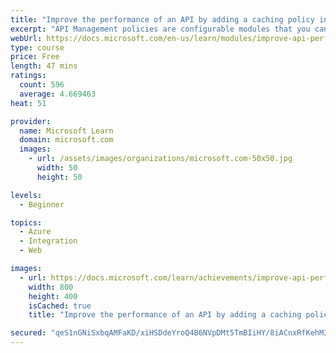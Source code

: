 ```yaml
---
title: "Improve the performance of an API by adding a caching policy in Azure API Management"
excerpt: "API Management policies are configurable modules that you can add to APIs to change\ntheir behaviors. Policies can do things like cache responses, transform documents and values,\ncall webhooks for notification or audit purposes, and retry requests after transient\nfailures. This module will use policies to enable caching in order to improve API performance\nunder load."
webUrl: https://docs.microsoft.com/en-us/learn/modules/improve-api-performance-with-apim-caching-policy/
type: course
price: Free
length: 47 mins
ratings:
  count: 596
  average: 4.669463
heat: 51

provider:
  name: Microsoft Learn
  domain: microsoft.com
  images:
    - url: /assets/images/organizations/microsoft.com-50x50.jpg
      width: 50
      height: 50

levels:
  - Beginner

topics:
  - Azure
  - Integration
  - Web

images:
  - url: https://docs.microsoft.com/learn/achievements/improve-api-performance-with-apim-caching-policy-social.png
    width: 800
    height: 400
    isCached: true
    title: "Improve the performance of an API by adding a caching policy in Azure API Management"

secured: "qeS1nGNiSxbqAMFaKD/xiHSDdeYroQ4B6NVpDMt5TmBIiHY/8iACnxRfKehM3GstoEYGRXd/5JFDNlU//G9NvzXDrZ50Num0wQy6+h5DmGoBpT4eEcuFLZvanOtMmv9XTXRsdlihRdApBRLCsBC6dP7p+VhASXXNiyIg2JSfb7fIf8DFBP8E527i5ZUWbbAvaKxw7jblwNiNR1FkWSkdyg2RyQVc0y20TvqEvNU5SWq/Id1u38aph0+xmKPUFywF9Eu4DsmfH/T31EfePUmNPT71gUeCrozetJaDfrGuNej6TCegGViPTUCh7aATjfDK9U91NmcTs79CBo4yf/Jlvl13HjxEeVfuC/p4qlkh/ZpaIwetodsi1IB3MY5JvF7SRpxG9g4SgtggDzkvSmAXDTkzoNwaBm5BuOD0f0cFpfw=;NV3ko+v8ITyOLNZt/0ws1A=="
---
```


